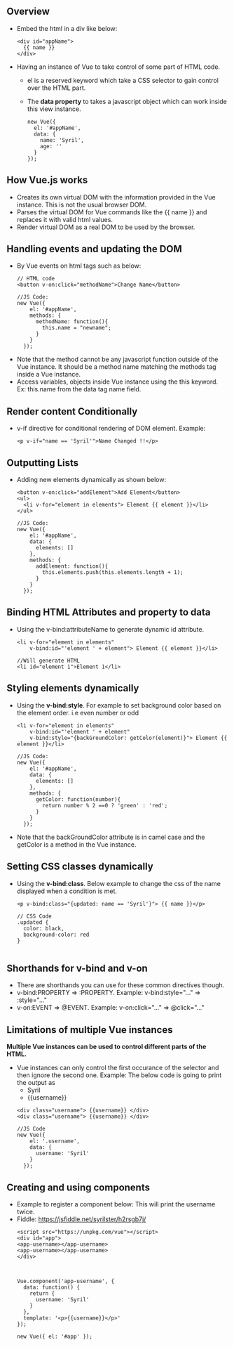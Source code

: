 ## Overview
* Embed the html in a div like below:
  ```
  <div id="appName">
    {{ name }}
  </div>
  ```
* Having an instance of Vue to take control of some part of HTML code. 
  * el is a reserved keyword which take a CSS selector to gain control over the HTML part. 
  * The **data property** to takes a javascript object which can work inside this view instance.
      
    ```
    new Vue({
      el: '#appName',
      data: {
        name: 'Syril',
        age: ''
      }
    });
    ```
    
## How Vue.js works
* Creates its own virtual DOM with the information provided in the Vue instance. This is not the usual browser DOM.
* Parses the virtual DOM for Vue commands like the {{ name }} and replaces it with valid html values. 
* Render virtual DOM as a real DOM to be used by the browser.
 
## Handling events and updating the DOM
* By Vue events on html tags such as below:
  ```
  // HTML code
  <button v-on:click="methodName">Change Name</button>
  
  //JS Code:
  new Vue({
      el: '#appName',
      methods: {
        methodName: function(){
          this.name = "newname";
        }
      }
    });
  ```
* Note that the method cannot be any javascript function outside of the Vue instance. It should be a method name matching the methods tag inside a Vue instance.
* Access variables, objects inside Vue instance using the this keyword. Ex: this.name from the data tag name field.

## Render content Conditionally
* v-if directive for conditional rendering of DOM element. Example:
  ```
  <p v-if="name == 'Syril'">Name Changed !!</p>
  ```

## Outputting Lists
* Adding new elements dynamically as shown below:
  ```
  <button v-on:click="addElement">Add Element</button>
  <ul>
    <li v-for="element in elements"> Element {{ element }}</li>
  </ul>
  
  //JS Code:
  new Vue({
      el: '#appName',
      data: {
        elements: []
      },
      methods: {
        addElement: function(){
          this.elements.push(this.elements.length + 1);
        }
      }
    });
  
  ```
## Binding HTML Attributes and property to data
* Using the v-bind:attributeName to generate dynamic id attribute.
  ```
  <li v-for="element in elements"
      v-bind:id="'element ' + element"> Element {{ element }}</li>
      
  //Will generate HTML
  <li id="element 1">Element 1</li>
  ```
## Styling elements dynamically
* Using the **v-bind:style**. For example to set background color based on the element order. i.e even number or odd
  ```
  <li v-for="element in elements"
      v-bind:id="'element ' + element"
      v-bind:style="{backGroundColor: getColor(element)}"> Element {{ element }}</li>
      
  //JS Code:
  new Vue({
      el: '#appName',
      data: {
        elements: []
      },
      methods: {
        getColor: function(number){
          return number % 2 ==0 ? 'green' : 'red';  
        }
      }
    });
   ```
* Note that the backGroundColor attribute is in camel case and the getColor is a method in the Vue instance.
    
## Setting CSS classes dynamically
* Using the **v-bind:class**. Below example to change the css of the name displayed when a condition is met.
  ```
  <p v-bind:class="{updated: name == 'Syril'}"> {{ name }}</p>
  
  // CSS Code
  .updated {
    color: black,
    background-color: red
  }
      
  ```
## Shorthands for v-bind and v-on
* There are shorthands you can use for these common directives though.
* v-bind:PROPERTY  =>  :PROPERTY. Example: v-bind:style="..."  => :style="..." 
* v-on:EVENT  => @EVENT. Example: v-on:click="..."  => @click="..." 

## Limitations of multiple Vue instances
**Multiple Vue instances can be used to control different parts of the HTML.**
* Vue instances can only control the first occurance of the selector and then ignore the second one. Example: The below code is going to print the output as 
  * Syril
  * {{username}}
  ```
  <div class="username"> {{username}} </div>
  <div class="username"> {{username}} </div>

  //JS Code
  new Vue({
      el: '.username',
      data: {
        username: 'Syril'
      }
    });
  ```
## Creating and using components
* Example to register a component below: This will print the username twice.
* Fiddle: https://jsfiddle.net/syrilster/h2rsgb7j/
  ```
  <script src="https://unpkg.com/vue"></script>
  <div id="app">
  <app-username></app-username>
  <app-username></app-username>
  </div>


  
  Vue.component('app-username', {
    data: function() {
      return {
        username: 'Syril'
      }
    },
    template: '<p>{{username}}</p>'
  });
  
  new Vue({ el: '#app' });
 
  ```

